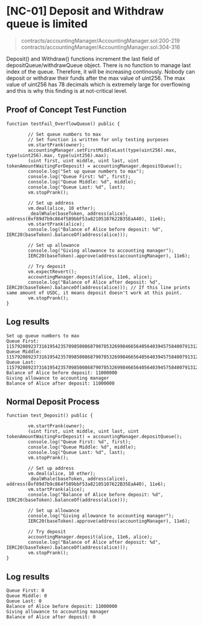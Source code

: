 # [NC-01] Deposit and Withdraw queue is limited

> contracts/accountingManager/AccountingManager.sol:200-219 
> contracts/accountingManager/AccountingManager.sol:304-316


Deposit() and Withdraw() functions increment the last field of depositQueue/withdrawQueue object. There is no function to manage last index of the queue. Therefore, it will be increasing continously. Nobody can deposit or withdraw their funds after the max value of uint256. The max value of uint256 has 78 decimals which is extremely large for overflowing and this is why this finding is at not-critical level.

## Proof of Concept Test Function

```solidity
function testFail_OverflowQueue() public {

        // Set queue numbers to max
        // Set function is written for only testing purposes
        vm.startPrank(owner);
        accountingManager.setFirstMiddleLast(type(uint256).max, type(uint256).max, type(uint256).max);
        (uint first, uint middle, uint last, uint tokenAmountWaitingForDeposit) = accountingManager.depositQueue();
        console.log("Set up queue numbers to max");
        console.log("Queue First: %d", first);
        console.log("Queue Middle: %d", middle);
        console.log("Queue Last: %d", last);
        vm.stopPrank();

        // Set up address
        vm.deal(alice, 10 ether);
        _dealWhale(baseToken, address(alice), address(0xf89d7b9c864f589bbF53a82105107622B35EaA40), 11e6);
        vm.startPrank(alice);
        console.log("Balance of Alice before deposit: %d", IERC20(baseToken).balanceOf(address(alice)));
        
        // Set up allowance
        console.log("Giving allowance to accounting manager");
        IERC20(baseToken).approve(address(accountingManager), 11e6);
        
        // Try deposit
        vm.expectRevert();
        accountingManager.deposit(alice, 11e6, alice);
        console.log("Balance of Alice after deposit: %d", IERC20(baseToken).balanceOf(address(alice))); // If this line prints same amount of USDC, it means deposit doesn't work at this point.
        vm.stopPrank();
}
```

## Log results

```terminal
Set up queue numbers to max
Queue First: 115792089237316195423570985008687907853269984665640564039457584007913129639935
Queue Middle: 115792089237316195423570985008687907853269984665640564039457584007913129639935
Queue Last: 115792089237316195423570985008687907853269984665640564039457584007913129639935
Balance of Alice before deposit: 11000000
Giving allowance to accounting manager
Balance of Alice after deposit: 11000000
```

## Normal Deposit Process

```solidity
function test_Deposit() public {

        vm.startPrank(owner);
        (uint first, uint middle, uint last, uint tokenAmountWaitingForDeposit) = accountingManager.depositQueue();
        console.log("Queue First: %d", first);
        console.log("Queue Middle: %d", middle);
        console.log("Queue Last: %d", last);
        vm.stopPrank();

        // Set up address
        vm.deal(alice, 10 ether);
        _dealWhale(baseToken, address(alice), address(0xf89d7b9c864f589bbF53a82105107622B35EaA40), 11e6);
        vm.startPrank(alice);
        console.log("Balance of Alice before deposit: %d", IERC20(baseToken).balanceOf(address(alice)));
        
        // Set up allowance
        console.log("Giving allowance to accounting manager");
        IERC20(baseToken).approve(address(accountingManager), 11e6);
        
        // Try deposit
        accountingManager.deposit(alice, 11e6, alice);
        console.log("Balance of Alice after deposit: %d", IERC20(baseToken).balanceOf(address(alice)));
        vm.stopPrank();
}
```

## Log results

```terminal
Queue First: 0
Queue Middle: 0
Queue Last: 0
Balance of Alice before deposit: 11000000
Giving allowance to accounting manager
Balance of Alice after deposit: 0
```